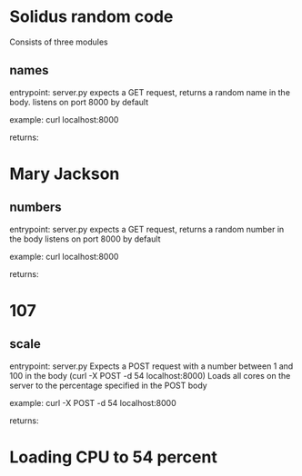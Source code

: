 # Solidus random code

Consists of three modules

## names
entrypoint: server.py
expects a GET request, returns a random name in the body.
listens on port 8000 by default

example:
curl localhost:8000

returns:
<html><body><h1>Mary Jackson</h1></body></html>

## numbers 

entrypoint: server.py
expects a GET request, returns a random number in the body
listens on port 8000 by default

example:
curl localhost:8000

returns:
<html><body><h1>107</h1></body></html>

## scale
entrypoint: server.py
Expects a POST request with a number between 1 and 100 in the body (curl -X POST -d 54 localhost:8000)
Loads all cores on the server to the percentage specified in the POST body

example:
curl -X POST -d 54 localhost:8000

returns:
<html><body><h1>Loading CPU to 54 percent</h1></body></html>
